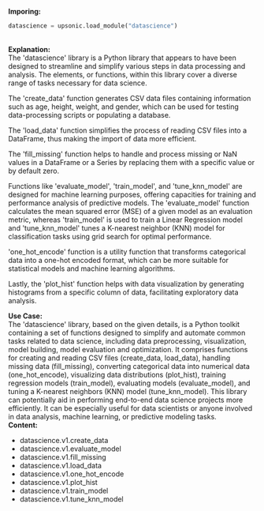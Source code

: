 <b class="custom_code_highlight_green">Imporing:</b><br>
```python
datascience = upsonic.load_module("datascience")
```
<br><b class="custom_code_highlight_green">Explanation:</b><br>The 'datascience' library is a Python library that appears to have been designed to streamline and simplify various steps in data processing and analysis. The elements, or functions, within this library cover a diverse range of tasks necessary for data science.

The 'create_data' function generates CSV data files containing information such as age, height, weight, and gender, which can be used for testing data-processing scripts or populating a database. 

The 'load_data' function simplifies the process of reading CSV files into a DataFrame, thus making the import of data more efficient. 

The 'fill_missing' function helps to handle and process missing or NaN values in a DataFrame or a Series by replacing them with a specific value or by default zero.

Functions like 'evaluate_model', 'train_model', and 'tune_knn_model' are designed for machine learning purposes, offering capacities for training and performance analysis of predictive models. The 'evaluate_model' function calculates the mean squared error (MSE) of a given model as an evaluation metric, whereas 'train_model' is used to train a Linear Regression model and 'tune_knn_model' tunes a K-nearest neighbor (KNN) model for classification tasks using grid search for optimal performance.

'one_hot_encode' function is a utility function that transforms categorical data into a one-hot encoded format, which can be more suitable for statistical models and machine learning algorithms.

Lastly, the 'plot_hist' function helps with data visualization by generating histograms from a specific column of data, facilitating exploratory data analysis.

<b class="custom_code_highlight_green">Use Case:</b><br>The 'datascience' library, based on the given details, is a Python toolkit containing a set of functions designed to simplify and automate common tasks related to data science, including data preprocessing, visualization, model building, model evaluation and optimization. It comprises functions for creating and reading CSV files (create_data, load_data), handling missing data (fill_missing), converting categorical data into numerical data (one_hot_encode), visualizing data distributions (plot_hist), training regression models (train_model), evaluating models (evaluate_model), and tuning a K-nearest neighbors (KNN) model (tune_knn_model). This library can potentially aid in performing end-to-end data science projects more efficiently. It can be especially useful for data scientists or anyone involved in data analysis, machine learning, or predictive modeling tasks.
<br><b class="custom_code_highlight_green">Content:</b><br>
  - datascience.v1.create_data
  - datascience.v1.evaluate_model
  - datascience.v1.fill_missing
  - datascience.v1.load_data
  - datascience.v1.one_hot_encode
  - datascience.v1.plot_hist
  - datascience.v1.train_model
  - datascience.v1.tune_knn_model
